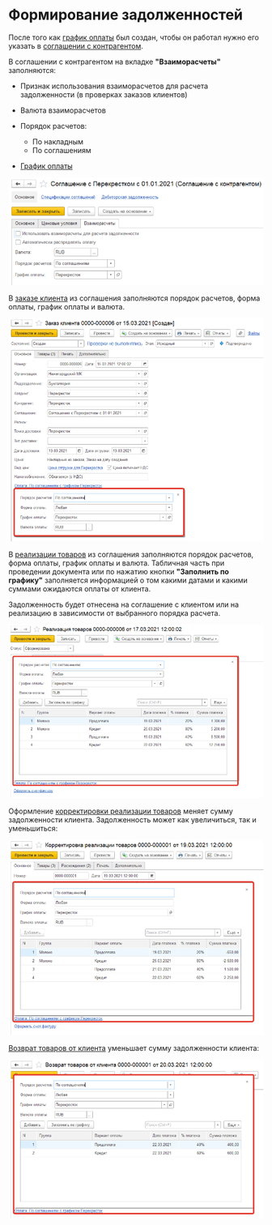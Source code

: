 # Формирование задолженностей

После того как [график оплаты](PaymentSchedule.md) был создан, чтобы он работал нужно его указать в [соглашении с контрагентом](../CRM/CustomerService/Pricing/AgreementsWithContractors.md).

В соглашении с контрагентом на вкладке **"Взаиморасчеты"** заполняются:

- Признак использования взаиморасчетов для расчета задолженности (в проверках заказов клиентов)
- Валюта взаиморасчетов
- Порядок расчетов:

    - По накладным
    - По соглашениям

- [График оплаты](PaymentSchedule.md)

[![1][1]][1]

В [заказе клиента](../CRM/CustomerService/FormationOfOrders/CustomerOrder.md) из соглашения заполняются порядок расчетов, форма оплаты, график оплаты и валюта.

[![2][2]][2]

В [реализации товаров](../CRM/CustomerService/FormationOfShipments/FormationOfTheAccompanyingDocuments/FormationOfTheImplementationsOfProducts.md) из соглашения заполняются порядок расчетов, форма оплаты, график оплаты и валюта. Табличная часть при проведении документа или по нажатию кнопки **"Заполнить по графику"** заполняется информацией о том какими датами и какими суммами ожидаются оплаты от клиента.

Задолженность будет отнесена на соглашение с клиентом или на реализацию в зависимости от выбранного порядка расчета.

[![3][3]][3]

Оформление [корректировки реализации товаров](../CRM/CustomerService/FormationOfShipments/FormationOfTheAccompanyingDocuments/AdjustingProductImplementations/AdjustingProductImplementations.md) меняет сумму задолженности клиента. Задолженность может как увеличиться, так и уменьшиться:

[![4][4]][4]

[Возврат товаров от клиента](../CRM/CustomerService/FormationOfAFeedback/ReturnOfProductsFromTheCustomer.md) уменьшает сумму задолженности клиента:

[![5][5]][5]

[1]: FormationOfDebts.assets/1.png
[2]: FormationOfDebts.assets/2.png
[3]: FormationOfDebts.assets/3.png
[4]: FormationOfDebts.assets/4.png
[5]: FormationOfDebts.assets/5.png
